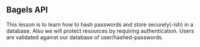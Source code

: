 ## Bagels API

This lesson is to learn how to hash passwords and store securely(-ish) in a database.  Also we will protect resources by requiring authentication. Users are validated against our database of user/hashed-passwords.
